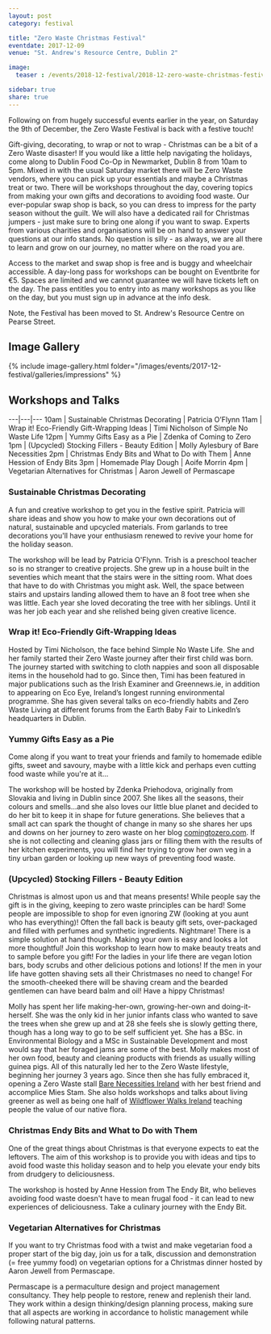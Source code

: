```yaml
---
layout: post
category: festival

title: "Zero Waste Christmas Festival"
eventdate: 2017-12-09
venue: "St. Andrew's Resource Centre, Dublin 2"

image:
  teaser : /events/2018-12-festival/2018-12-zero-waste-christmas-festival-teaser.png"

sidebar: true
share: true
---
```


Following on from hugely successful events earlier in the year, on Saturday the 9th of December, the Zero Waste Festival is back with a festive touch! 

Gift-giving, decorating, to wrap or not to wrap - Christmas can be a bit of a Zero Waste disaster! If you would like a little help navigating the holidays, come along to Dublin Food Co-Op in Newmarket, Dublin 8 from 10am to 5pm. Mixed in with the usual Saturday market there will be Zero Waste vendors, where you can pick up your essentials and maybe a Christmas treat or two. There will be workshops throughout the day, covering topics from making your own gifts and decorations to avoiding food waste. Our ever-popular swap shop is back, so you can dress to impress for the party season without the guilt. We will also have a dedicated rail for Christmas jumpers - just make sure to bring one along if you want to swap. Experts from various charities and organisations will be on hand to answer your questions at our info stands. No question is silly - as always, we are all there to learn and grow on our journey, no matter where on the road you are. 

Access to the market and swap shop is free and is buggy and wheelchair accessible. A day-long pass for workshops can be bought on Eventbrite for €5. Spaces are limited and we cannot guarantee we will have tickets left on the day. The pass entitles you to entry into as many workshops as you like on the day, but you must sign up in advance at the info desk. 

Note, the Festival has been moved to St. Andrew's Resource Centre on Pearse Street.

## Image Gallery

{% include image-gallery.html folder="/images/events/2017-12-festival/galleries/impressions" %}


## Workshops and Talks

---|---|---
10am | Sustainable Christmas Decorating | 		Patricia O’Flynn
11am | Wrap it! Eco-Friendly Gift-Wrapping Ideas |	Timi Nicholson of Simple No Waste Life
12pm | Yummy Gifts Easy as a Pie		|	Zdenka of Coming to Zero
1pm  | (Upcycled) Stocking Fillers - Beauty Edition	| Molly Aylesbury of Bare Necessities
2pm	 | Christmas Endy Bits and What to Do with Them |	Anne Hession of Endy Bits
3pm  | Homemade Play Dough		|	Aoife Morrin
4pm	 | Vegetarian Alternatives for Christmas |	Aaron Jewell of Permascape


### Sustainable Christmas Decorating

A fun and creative workshop to get you in the festive spirit. Patricia will share ideas and show you how to make your own decorations out of natural, sustainable and upcycled materials. From garlands to tree decorations you'll have your enthusiasm renewed to revive your home for the holiday season. 

The workshop will be lead by Patricia O'Flynn. Trish is a preschool teacher so is no stranger to creative projects. She grew up in a house built in the seventies which meant that the stairs were in the sitting room. What does that have to do with Christmas you might ask. Well, the space between stairs and upstairs landing allowed them to have an 8 foot tree when she was little. Each year she loved decorating the tree with her siblings. Until it was her job each year and she relished being given creative licence. 

### Wrap it! Eco-Friendly Gift-Wrapping Ideas	

Hosted by Timi Nicholson, the face behind Simple No Waste Life. She and her family started their Zero Waste journey after their first child was born. The journey started with switching to cloth nappies and soon all disposable items in the household had to go. 
Since then, Timi has been featured in major publications such as the Irish Examiner and Greennews.ie, in addition to appearing on Eco Eye, Ireland’s longest running environmental programme. She has given several talks on eco-friendly habits and Zero Waste Living at different forums from the Earth Baby Fair to LinkedIn’s headquarters in Dublin.

### Yummy Gifts Easy as a Pie	
		
Come along if you want to treat your friends and family to homemade edible gifts, sweet and savoury, maybe with a little kick and perhaps even cutting food waste while you're at it...

The workshop will be hosted by Zdenka Priehodova, originally from Slovakia and living in Dublin since 2007. She likes all the seasons, their colours and smells...and she also loves our little blue planet and decided to do her bit to keep it in shape for future generations. She believes that a small act can spark the thought of change in many so she shares her ups and downs on her journey to zero waste on her blog [comingtozero.com](https://comingtozero.com). If she is not collecting and cleaning glass jars or filling them with the results of her kitchen experiments, you will find her trying to grow her own veg in a tiny urban garden or looking up new ways of preventing food waste.
	

### (Upcycled) Stocking Fillers - Beauty Edition

Christmas is almost upon us and that means presents! While people say the gift is in the giving, keeping to zero waste principles can be hard! Some people are impossible to shop for even ignoring ZW (looking at you aunt who has everything)! Often the fall back is beauty gift sets, over-packaged and filled with perfumes and synthetic ingredients. Nightmare! There is a simple solution at hand though. Making your own is easy and looks a lot more thoughtful! Join this workshop to learn how to make beauty treats and to sample before you gift! For the ladies in your life there are vegan lotion bars, body scrubs and other delicious potions and lotions! If the men in your life have gotten shaving sets all their Christmases no need to change! For the smooth-cheeked there will be shaving cream and the bearded gentlemen can have beard balm and oil! Have a hippy Christmas!

Molly has spent her life making-her-own, growing-her-own and doing-it-herself. She was the only kid in her junior infants class who wanted to save the trees when she grew up and at 28 she feels she is slowly getting there, though has a long way to go to be self sufficient yet. She has a BSc. in Environmental Biology and a MSc in Sustainable Development and most would say that her foraged jams are some of the best. Molly makes most of her own food, beauty and cleaning products with friends as usually willing guinea pigs. All of this naturally led her to the Zero Waste lifestyle, beginning her journey 3 years ago. Since then she has fully embraced it, opening a Zero Waste stall [Bare Necessities Ireland](https://www.facebook.com/BareNecessitiesIreland/) with her best friend and accomplice Mies Stam. She also holds workshops and talks about living greener as well as being one half of [Wildflower Walks Ireland](https://www.facebook.com/WildflowerWalksIreland/) teaching people the value of our native flora. 
				 
### Christmas Endy Bits and What to Do with Them

One of the great things about Christmas is that everyone expects to eat the leftovers. The aim of this workshop is to provide you with ideas and tips to avoid food waste this holiday season and to help you elevate your endy bits from drudgery to deliciousness.

The workshop is hosted by Anne Hession from The Endy Bit, who believes avoiding food waste doesn't have to mean frugal food - it can lead to new experiences of deliciousness. Take a culinary journey with the Endy Bit.

			
### Vegetarian Alternatives for Christmas

If you want to try Christmas food with a twist and make vegetarian food a proper start of the big day, join us for a talk, discussion and demonstration (= free yummy food) on vegetarian options for a Christmas dinner hosted by Aaron Jewell from Permascape. 

Permascape is a permaculture design and project management consultancy. They help people to restore, renew and replenish their land. They work within a design thinking/design planning process, making sure that all aspects are working in accordance to holistic management while following natural patterns. 

